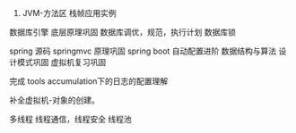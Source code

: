 1. JVM-方法区 栈帧应用实例

数据库引擎 底层原理巩固
数据库调优，规范，执行计划
数据库锁

spring 源码
springmvc 原理巩固
spring boot 自动配置进阶
数据结构与算法
设计模式巩固
虚拟机复习巩固
​        

完成 tools accumulation下的日志的配置理解



补全虚拟机-对象的创建。

多线程
线程通信，线程安全
线程池
